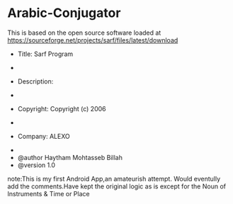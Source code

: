 # Arabic-Conjugator
This is based on the open source software loaded
at
https://sourceforge.net/projects/sarf/files/latest/download
* <p>Title: Sarf Program</p>
 *
 * <p>Description: </p>
 *
 * <p>Copyright: Copyright (c) 2006</p>
 *
 * <p>Company: ALEXO</p>
 *
 * @author Haytham Mohtasseb Billah
 * @version 1.0
 
 note:This is my first Android App,an amateurish attempt. Would eventully
 add the comments.Have kept the original logic as is except for the Noun of Instruments
 & Time or Place 
